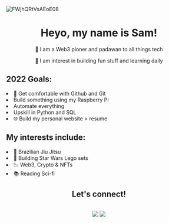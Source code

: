  ![FWjhQRtVsAEoE08](https://user-images.githubusercontent.com/105664036/195969430-70062d93-df58-408c-98bf-1f872cf43616.jpg)
<h1 align=center>Heyo, my name is Sam!</h1>
<p align=center>
 🌱 I am a Web3 pioner and padawan to all things tech
 </p>
 <p align=center>
📆 I am interest in building fun stuff and learning daily 
</p>
<div>
  <h2>2022 Goals:</h2>
    <li>🧠 Get comfortable with Github and Git</li>
    <li>Build something using my Raspberry Pi</li>
    <li>Automate everything</li>
    <li>Upskill in Python and SQL</li>
    <li>🌐 Build my personal website > resume</li>
    </div>
 <div>
  <h2>My interests include:</h2>
  <li>🔵 Brazilian Jiu Jitsu</li>
  <li>🧱 Building Star Wars Lego sets</li>
  <li>📉 Web3, Crypto & NFTs</li>
  <li>📚 Reading Sci-fi</li>
</div>
  
<h2 align=center>Let's connect!<h2>
<p align=center>
<a href='=https://twitter.com/sambino' target='_blank'>
        <img src='https://img.shields.io/badge/Twitter-1DA1F2?style=for-the-badge&logo=twitter&logoColor=white'/><a> 
<a href='https://www.linkedin.com/in/mrhrifat' target='_blank'>
        <img src='https://img.shields.io/badge/linkedin%20-%230077B5.svg?&style=for-the-badge&logo=linkedin&logoColor=white'/><a>
        </p>
   
